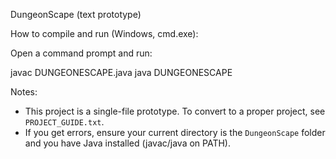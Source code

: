 DungeonScape (text prototype)

How to compile and run (Windows, cmd.exe):

Open a command prompt and run:

javac DUNGEONESCAPE.java
java DUNGEONESCAPE

Notes:
- This project is a single-file prototype. To convert to a proper project, see `PROJECT_GUIDE.txt`.
- If you get errors, ensure your current directory is the `DungeonScape` folder and you have Java installed (javac/java on PATH).